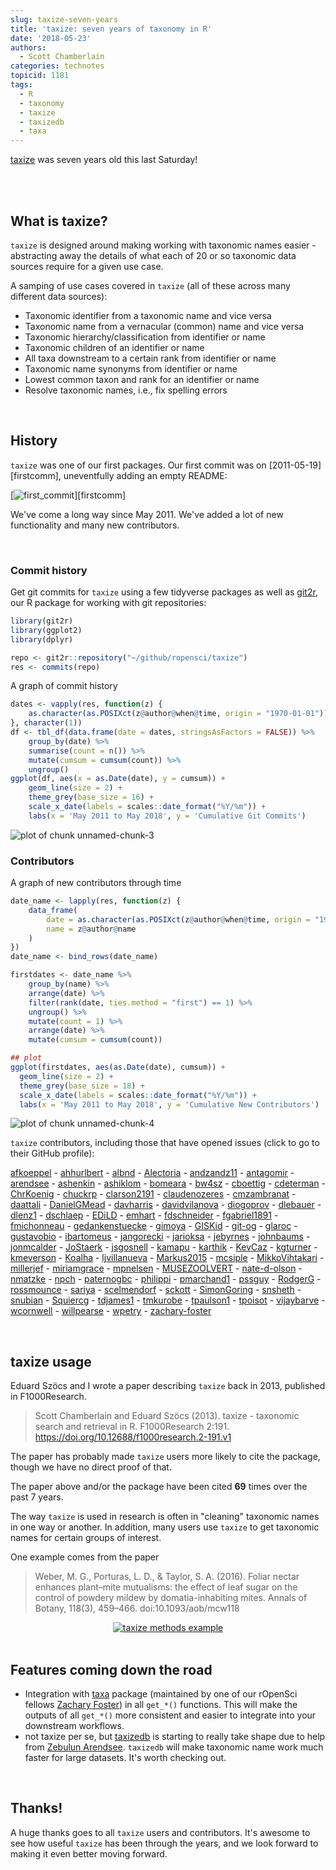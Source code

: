 ```yaml
---
slug: taxize-seven-years
title: 'taxize: seven years of taxonomy in R'
date: '2018-05-23'
authors:
  - Scott Chamberlain
categories: technotes
topicid: 1181
tags:
  - R
  - taxonomy
  - taxize
  - taxizedb
  - taxa
---
```




[taxize][] was seven years old this last Saturday! 

<br><br>

## What is taxize?

`taxize` is designed around making working with taxonomic names easier - abstracting away the details of what each of 20 or so taxonomic data sources require for a given use case. 

A samping of use cases covered in `taxize` (all of these across many different data sources):

* Taxonomic identifier from a taxonomic name and vice versa
* Taxonomic name from a vernacular (common) name and vice versa
* Taxonomic hierarchy/classification from identifier or name
* Taxonomic children of an identifier or name
* All taxa downstream to a certain rank from identifier or name
* Taxonomic name synonyms from identifier or name
* Lowest common taxon and rank for an identifier or name
* Resolve taxonomic names, i.e., fix spelling errors

<br>

## History

`taxize` was one of our first packages. Our first commit was on [2011-05-19][firstcomm], uneventfully adding an empty README:

[![first_commit](/img/blog-images/2018-05-23-taxize-seven-years/taxize-first-commit.png)][firstcomm]

We've come a long way since May 2011. We've added a lot of new functionality and many new contributors.

<br>

### Commit history

Get git commits for `taxize` using a few tidyverse packages as well as [git2r](https://github.com/ropensci/git2r), our R package for working with git repositories:


```r
library(git2r)
library(ggplot2)
library(dplyr)

repo <- git2r::repository("~/github/ropensci/taxize")
res <- commits(repo)
```

A graph of commit history


```r
dates <- vapply(res, function(z) {
    as.character(as.POSIXct(z@author@when@time, origin = "1970-01-01"))
}, character(1))
df <- tbl_df(data.frame(date = dates, stringsAsFactors = FALSE)) %>% 
    group_by(date) %>%
    summarise(count = n()) %>%
    mutate(cumsum = cumsum(count)) %>%
    ungroup()
ggplot(df, aes(x = as.Date(date), y = cumsum)) +
    geom_line(size = 2) +
    theme_grey(base_size = 16) +
    scale_x_date(labels = scales::date_format("%Y/%m")) +
    labs(x = 'May 2011 to May 2018', y = 'Cumulative Git Commits')
```

![plot of chunk unnamed-chunk-3](/img/blog-images/2018-05-23-taxize-seven-years/unnamed-chunk-3-1.png)

### Contributors

A graph of new contributors through time


```r
date_name <- lapply(res, function(z) {
    data_frame(
        date = as.character(as.POSIXct(z@author@when@time, origin = "1970-01-01")),
        name = z@author@name
    )
})
date_name <- bind_rows(date_name)

firstdates <- date_name %>%
    group_by(name) %>%
    arrange(date) %>%
    filter(rank(date, ties.method = "first") == 1) %>%
    ungroup() %>%
    mutate(count = 1) %>%
    arrange(date) %>%
    mutate(cumsum = cumsum(count))

## plot
ggplot(firstdates, aes(as.Date(date), cumsum)) +
  geom_line(size = 2) +
  theme_grey(base_size = 18) +
  scale_x_date(labels = scales::date_format("%Y/%m")) +
  labs(x = 'May 2011 to May 2018', y = 'Cumulative New Contributors')
```

![plot of chunk unnamed-chunk-4](/img/blog-images/2018-05-23-taxize-seven-years/unnamed-chunk-4-1.png)

`taxize` contributors, including those that have opened issues (click to go to their GitHub profile):

[afkoeppel](https://github.com/afkoeppel) - [ahhurlbert](https://github.com/ahhurlbert) - [albnd](https://github.com/albnd) - [Alectoria](https://github.com/Alectoria) - [andzandz11](https://github.com/andzandz11) - [antagomir](https://github.com/antagomir) - [arendsee](https://github.com/arendsee) - [ashenkin](https://github.com/ashenkin) - [ashiklom](https://github.com/ashiklom) - [bomeara](https://github.com/bomeara) - [bw4sz](https://github.com/bw4sz) - [cboettig](https://github.com/cboettig) - [cdeterman](https://github.com/cdeterman) - [ChrKoenig](https://github.com/ChrKoenig) - [chuckrp](https://github.com/chuckrp) - [clarson2191](https://github.com/clarson2191) - [claudenozeres](https://github.com/claudenozeres) - [cmzambranat](https://github.com/cmzambranat) - [daattali](https://github.com/daattali) - [DanielGMead](https://github.com/DanielGMead) - [davharris](https://github.com/davharris) - [davidvilanova](https://github.com/davidvilanova) - [diogoprov](https://github.com/diogoprov) - [dlebauer](https://github.com/dlebauer) - [dlenz1](https://github.com/dlenz1) - [dschlaep](https://github.com/dschlaep) - [EDiLD](https://github.com/EDiLD) - [emhart](https://github.com/emhart) - [fdschneider](https://github.com/fdschneider) - [fgabriel1891](https://github.com/fgabriel1891) - [fmichonneau](https://github.com/fmichonneau) - [gedankenstuecke](https://github.com/gedankenstuecke) - [gimoya](https://github.com/gimoya) - [GISKid](https://github.com/GISKid) - [git-og](https://github.com/git-og) - [glaroc](https://github.com/glaroc) - [gustavobio](https://github.com/gustavobio) - [ibartomeus](https://github.com/ibartomeus) - [jangorecki](https://github.com/jangorecki) - [jarioksa](https://github.com/jarioksa) - [jebyrnes](https://github.com/jebyrnes) - [johnbaums](https://github.com/johnbaums) - [jonmcalder](https://github.com/jonmcalder) - [JoStaerk](https://github.com/JoStaerk) - [jsgosnell](https://github.com/jsgosnell) - [kamapu](https://github.com/kamapu) - [karthik](https://github.com/karthik) - [KevCaz](https://github.com/KevCaz) - [kgturner](https://github.com/kgturner) - [kmeverson](https://github.com/kmeverson) - [Koalha](https://github.com/Koalha) - [ljvillanueva](https://github.com/ljvillanueva) - [Markus2015](https://github.com/Markus2015) - [mcsiple](https://github.com/mcsiple) - [MikkoVihtakari](https://github.com/MikkoVihtakari) - [millerjef](https://github.com/millerjef) - [miriamgrace](https://github.com/miriamgrace) - [mpnelsen](https://github.com/mpnelsen) - [MUSEZOOLVERT](https://github.com/MUSEZOOLVERT) - [nate-d-olson](https://github.com/nate-d-olson) - [nmatzke](https://github.com/nmatzke) - [npch](https://github.com/npch) - [paternogbc](https://github.com/paternogbc) - [philippi](https://github.com/philippi) - [pmarchand1](https://github.com/pmarchand1) - [pssguy](https://github.com/pssguy) - [RodgerG](https://github.com/RodgerG) - [rossmounce](https://github.com/rossmounce) - [sariya](https://github.com/sariya) - [scelmendorf](https://github.com/scelmendorf) - [sckott](https://github.com/sckott) - [SimonGoring](https://github.com/SimonGoring) - [snsheth](https://github.com/snsheth) - [snubian](https://github.com/snubian) - [Squiercg](https://github.com/Squiercg) - [tdjames1](https://github.com/tdjames1) - [tmkurobe](https://github.com/tmkurobe) - [tpaulson1](https://github.com/tpaulson1) - [tpoisot](https://github.com/tpoisot) - [vijaybarve](https://github.com/vijaybarve) - [wcornwell](https://github.com/wcornwell) - [willpearse](https://github.com/willpearse) - [wpetry](https://github.com/wpetry) - [zachary-foster](https://github.com/zachary-foster)

<br>

## taxize usage

Eduard Szöcs and I wrote a paper describing `taxize` back in 2013, published in F1000Research.

> Scott Chamberlain and Eduard Szöcs (2013). taxize - taxonomic search and retrieval in R. F1000Research 2:191. <https://doi.org/10.12688/f1000research.2-191.v1>

The paper has probably made `taxize` users more likely to cite the package, though we have no direct proof of that.

The paper above and/or the package have been cited **69** times over the past 7 years.

The way `taxize` is used in research is often in "cleaning" taxonomic names in one way or another. In addition, many users use `taxize` to get taxonomic names for certain groups of interest.

One example comes from the paper 

> Weber, M. G., Porturas, L. D., & Taylor, S. A. (2016). Foliar nectar enhances plant–mite mutualisms: the effect of leaf sugar on the control of powdery mildew by domatia-inhabiting mites. Annals of Botany, 118(3), 459–466. doi:10.1093/aob/mcw118

<div style="width:100%; text-align:center">
<a href="https://doi.org/10.1093/aob/mcw118" target="_blank"><img src="/img/blog-images/2018-05-23-taxize-seven-years/taxize-methods.png" title="taxize methods example" ></a>
</div>

<br>

## Features coming down the road

* Integration with [taxa][] package (maintained by one of our rOpenSci fellows [Zachary Foster](https://github.com/zachary-foster)) in all `get_*()` functions. This will make the outputs of all `get_*()` more consistent and easier to integrate into your downstream workflows.
* not taxize per se, but [taxizedb][] is starting to really take shape due to help from [Zebulun Arendsee][zeb]. `taxizedb` will make taxonomic name work much faster for large datasets. It's worth checking out.

<br>

## Thanks!

A huge thanks goes to all `taxize` users and contributors. It's awesome to see how useful `taxize` has been through the years, and we look forward to making it even better moving forward.


[taxize]: https://github.com/ropensci/taxize
[taxizedb]: https://github.com/ropensci/taxizedb
[taxa]: https://github.com/ropensci/taxa
[pegax]: https://github.com/ropenscilabs/pegax
[zeb]: https://github.com/arendsee
[gn]: LINK
